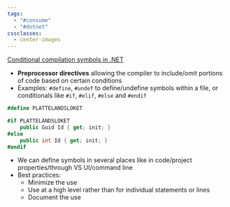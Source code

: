 ```yaml
---
tags:
  - "#consume"
  - "#dotnet"
cssclasses:
  - center-images
---
```

[Conditional compilation symbols in .NET](https://bartwullems.blogspot.com/2024/09/conditional-compilation-symbols-in-c.html?utm_source=newsletter.csharpdigest.net&utm_medium=newsletter&utm_campaign=implementing-blocked-floyd-warshall-algorithm)

- **Preprocessor directives** allowing the compiler to include/omit portions of code based on certain conditions
- Examples: `#define`, `#undef` to define/undefine symbols within a file, or conditionals like `#if`, `#elif`, `#else` and `#endif`


```cs
#define PLATTELANDSLOKET

#if PLATTELANDSLOKET
    public Guid Id { get; init; }
#else
    public int Id { get; init; }
#endif
```

- We can define symbols in several places like in code/project properties/through VS UI/command line
- Best practices:
	- Minimize the use
	- Use at a high level rather than for individual statements or lines
	- Document the use